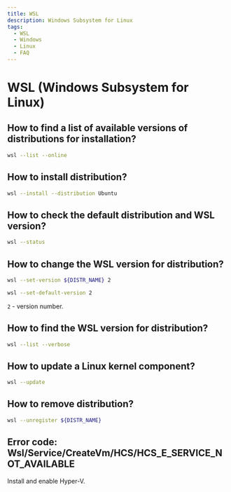 ```yaml
---
title: WSL
description: Windows Subsystem for Linux
tags:
  - WSL
  - Windows
  - Linux
  - FAQ
---
```


# WSL (Windows Subsystem for Linux)

## How to find a list of available versions of distributions for installation?

```bash
wsl --list --online
```

## How to install distribution?

```bash
wsl --install --distribution Ubuntu
```

## How to check the default distribution and WSL version?

```bash
wsl --status
```

## How to change the WSL version for distribution?

```bash title="Set for distribution"
wsl --set-version ${DISTR_NAME} 2
```

```bash title="Set default"
wsl --set-default-version 2
```

`2` - version number.

## How to find the WSL version for distribution?

```bash
wsl --list --verbose
```

## How to update a Linux kernel component?

```bash
wsl --update
```

## How to remove distribution?

```bash
wsl --unregister ${DISTR_NAME}
```

## Error code: Wsl/Service/CreateVm/HCS/HCS_E_SERVICE_NOT_AVAILABLE

Install and enable Hyper-V.
